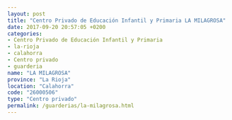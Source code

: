 ```yaml
---
layout: post
title: "Centro Privado de Educación Infantil y Primaria LA MILAGROSA"
date: 2017-09-20 20:57:05 +0200
categories:
- Centro Privado de Educación Infantil y Primaria
- la-rioja
- calahorra
- Centro privado
- guarderia
name: "LA MILAGROSA"
province: "La Rioja"
location: "Calahorra"
code: "26000506"
type: "Centro privado"
permalink: /guarderias/la-milagrosa.html
---
```

